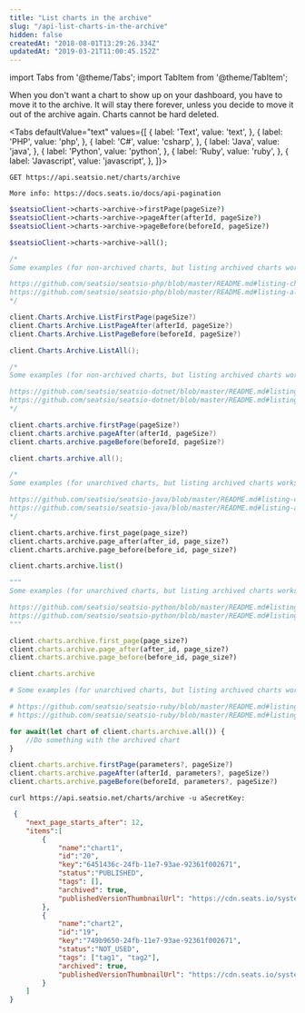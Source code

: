 ```yaml
---
title: "List charts in the archive"
slug: "/api-list-charts-in-the-archive"
hidden: false
createdAt: "2018-08-01T13:29:26.334Z"
updatedAt: "2019-03-21T11:00:45.152Z"
---
```


import Tabs from '@theme/Tabs';
import TabItem from '@theme/TabItem';

When you don't want a chart to show up on your dashboard, you have to move it to the archive. It will stay there forever, unless you decide to move it out of the archive again. Charts cannot be hard deleted. 



<Tabs 
  defaultValue="text"
  values={[
{ label: 'Text', value: 'text', },
{ label: 'PHP', value: 'php', },
{ label: 'C#', value: 'csharp', },
{ label: 'Java', value: 'java', },
{ label: 'Python', value: 'python', },
{ label: 'Ruby', value: 'ruby', },
{ label: 'Javascript', value: 'javascript', },
]}>
<TabItem value='text'>

```text
GET https://api.seatsio.net/charts/archive

More info: https://docs.seats.io/docs/api-pagination

```

</TabItem>
<TabItem value='php'>

```php
$seatsioClient->charts->archive->firstPage(pageSize?)
$seatsioClient->charts->archive->pageAfter(afterId, pageSize?)
$seatsioClient->charts->archive->pageBefore(beforeId, pageSize?)

$seatsioClient->charts->archive->all();

/*
Some examples (for non-archived charts, but listing archived charts works similarly):

https://github.com/seatsio/seatsio-php/blob/master/README.md#listing-charts-page-by-page
https://github.com/seatsio/seatsio-php/blob/master/README.md#listing-all-charts
*/
```

</TabItem>
<TabItem value='csharp'>

```csharp
client.Charts.Archive.ListFirstPage(pageSize?)
client.Charts.Archive.ListPageAfter(afterId, pageSize?)
client.Charts.Archive.ListPageBefore(beforeId, pageSize?)

client.Charts.Archive.ListAll();

/*
Some examples (for non-archived charts, but listing archived charts works similarly):

https://github.com/seatsio/seatsio-dotnet/blob/master/README.md#listing-charts-page-by-page
https://github.com/seatsio/seatsio-dotnet/blob/master/README.md#listing-all-charts
*/
```

</TabItem>
<TabItem value='java'>

```java
client.charts.archive.firstPage(pageSize?)
client.charts.archive.pageAfter(afterId, pageSize?)
client.charts.archive.pageBefore(beforeId, pageSize?)

client.charts.archive.all();

/*
Some examples (for unarchived charts, but listing archived charts works similarly):

https://github.com/seatsio/seatsio-java/blob/master/README.md#listing-charts-page-by-page
https://github.com/seatsio/seatsio-java/blob/master/README.md#listing-all-charts
*/
```

</TabItem>
<TabItem value='python'>

```python
client.charts.archive.first_page(page_size?)
client.charts.archive.page_after(after_id, page_size?)
client.charts.archive.page_before(before_id, page_size?)

client.charts.archive.list()

"""
Some examples (for unarchived charts, but listing archived charts works similarly):

https://github.com/seatsio/seatsio-python/blob/master/README.md#listing-charts-page-by-page
https://github.com/seatsio/seatsio-python/blob/master/README.md#listing-all-charts
"""
```

</TabItem>
<TabItem value='ruby'>

```ruby
client.charts.archive.first_page(page_size?)
client.charts.archive.page_after(after_id, page_size?)
client.charts.archive.page_before(before_id, page_size?)

client.charts.archive

# Some examples (for unarchived charts, but listing archived charts works similarly):

# https://github.com/seatsio/seatsio-ruby/blob/master/README.md#listing-charts-page-by-page
# https://github.com/seatsio/seatsio-ruby/blob/master/README.md#listing-all-charts
```

</TabItem>
<TabItem value='javascript'>

```javascript
for await(let chart of client.charts.archive.all()) {
    //Do something with the archived chart
}

client.charts.archive.firstPage(parameters?, pageSize?)
client.charts.archive.pageAfter(afterId, parameters?, pageSize?)
client.charts.archive.pageBefore(beforeId, parameters?, pageSize?)
```

</TabItem>
</Tabs>





```curl
curl https://api.seatsio.net/charts/archive -u aSecretKey: 
```



```json
 {
    "next_page_starts_after": 12,
    "items":[
        {
            "name":"chart1",
            "id":"20",
            "key":"6451436c-24fb-11e7-93ae-92361f002671",
            "status":"PUBLISHED",
            "tags": [],
            "archived": true,
            "publishedVersionThumbnailUrl": "https://cdn.seats.io/system/public/.../published/.../thumbnail"
        },
        {
            "name":"chart2",
            "id":"19",
            "key":"749b9650-24fb-11e7-93ae-92361f002671",
            "status":"NOT_USED",
            "tags": ["tag1", "tag2"],
            "archived": true,
            "publishedVersionThumbnailUrl": "https://cdn.seats.io/system/public/.../published/.../thumbnail"
        }
    ]
}
```

